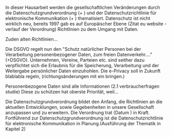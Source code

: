 In dieser Hausarbeit werden die gesellschaftlichen Veränderungen durch die Datenschutzgrundverordnung (+ ) und der Datenschutzrichtlinie für elektronische Kommunikation (+ ) thematisiert. Datenschutz ist nicht wirklich neu, bereits 1997 gab es auf Europäischer Ebene (Zitat eu website - verlauf der Verordnung) Richtlinien zu dem Umgang mit Daten.

Zuden alten Richtlinien...

Die DSGVO regelt nun den "Schutz natürlicher Personen bei der Verarbeitung personenbezogener Daten, zum freien Datenverkehr...."(+DSGVO).
Unternehmen, Vereine, Parteien etc. sind seither dazu verpflichtet sich die Erlaubnis für die Speicherung, Verarbeitung und der Weitergabe persönlicher Daten einzuhohlen.
Die e-Privacy soll in Zukunft blablabla regeln, (richtungsänderungen mit ein bringen.)

Personenbezogene Daten sind alle Informationen (2.1 verbraucherfragen studie)
Diese zu schützen hat oberste Priorität, weil...

Die Datenschutzgrundverordnung bildet den Anfang, die Richtlinien an die aktuellen Entwicklungen, sowie Gegebenheiten in unsere Gesellschaft anzupassen und zu erweitern. Die Verordnung trat (Datum ) in Kraft. Fortführend zur Datenschutzgrundverordnung ist die Datenschutzrichtlinie für elektronische Kommunikation in Planung.(Ausführung der Thematik in Kapitel 2)
